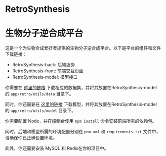 # RetroSynthesis
# 生物分子逆合成平台

这是一个为生物合成爱好者提供的生物分子逆合成平台。以下是平台的组件和文件下载链接：

- RetroSynthesis-back: 后端服务
- RetroSynthesis-front: 前端交互页面
- RetroSynthesis-model: 模型接口

你需要在 [这里的链接](https://drive.google.com/drive/folders/1HhsCmIERcquY6XCg18DhMbncdKpl0AA_?usp=drive_link) 下载相应的数据集，并将其放置在RetroSynthesis-model的 `app/retro/utils/data` 目录下。

同时，你还需要在 [这里的链接](https://drive.google.com/drive/folders/1SK7f6B3EfpHW-Hk2KF-EsPcyIYBmCAA6?usp=drive_link) 下载模型，并将其放置在RetroSynthesis-model的 `app/retro/utils/model` 目录下。

你需要配置 Node，并在控制台使用 `npm install` 命令安装前端所需的依赖包。

同时，后端和模型所需的环境配置分别在 `pom.xml` 和 `requirements.txt` 文件中，请确保你已正确设置环境。

此外，你还需要安装 MySQL 和 Redis在你的项目中。
